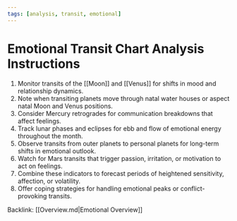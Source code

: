 ```yaml
---
tags: [analysis, transit, emotional]
---
```

# Emotional Transit Chart Analysis Instructions

1. Monitor transits of the [[Moon]] and [[Venus]] for shifts in mood and relationship dynamics.
2. Note when transiting planets move through natal water houses or aspect natal Moon and Venus positions.
3. Consider Mercury retrogrades for communication breakdowns that affect feelings.
4. Track lunar phases and eclipses for ebb and flow of emotional energy throughout the month.
5. Observe transits from outer planets to personal planets for long-term shifts in emotional outlook.
6. Watch for Mars transits that trigger passion, irritation, or motivation to act on feelings.
7. Combine these indicators to forecast periods of heightened sensitivity, affection, or volatility.
8. Offer coping strategies for handling emotional peaks or conflict-provoking transits.

Backlink: [[Overview.md|Emotional Overview]]
